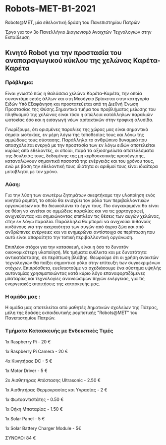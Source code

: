 # Robots-MET-B1-2021
Robots@MET, μία εθελοντική δράση του Πανεπιστημίου Πατρών

Έργο για τον 3ο Πανελλήνιο Διαγωνισμό Ανοιχτών Τεχνολογιών στην Εκπαίδευση

## Κινητό Robot για την προστασία του αναπαραγωγικού κύκλου της χελώνας Καρέτα-Καρέτα


### Πρόβλημα:
Είναι γνωστό πώς η θαλάσσια χελώνα Καρέτα-Καρέτα, την οποία συναντάμε εκτός άλλων και στη Μεσόγειο βρίσκεται στην κατηγορία Ειδών Υπό Εξαφάνηση και προστατεύεται από τη Διεθνή Ένωση Προστασίας της Φύσης.Σημαντικό τμήμα του προβλήματος μείωσης του πληθυσμού της χελώνας είναι τόσο η απώλεια κατάλληλων παραλιών ωοτοκίας όσο και η εισαγωγή νέων αρπακτικών στην τροφική αλυσίδα.

Γνωρίζουμε, ότι ορισμένες παραλίες της χώρας μας είναι σημαντικά σημεία ωοτοκίας, εν μέρη λόγω της τοποθεσίας τους και λόγω της αμμώδους τους σύστασης. Παράλληλα το ανθρώπινο δυναμικό που απασχολείται ενεργά με την προστασία των εν λόγω ειδών αποτελείται κυρίως από εθελοντές, οι οποίοι, παρά τα αξιοσημείωτα αποτελέσματα της δουλειάς τους, δεδομένης της μη κερδοσκοπικής προσέγγισης, καταναλώνουν σημαντικά ποσοστά της ενέργειάς και του χρόνου τους, ενώ με βάση την εθελοντική τους ιδιότητα οι αριθμοί τους είναι ιδιαίτερα μεταβλητοί με τον χρόνο.


### Λύση:
Για την λύση των ανωτέρω ζητημάτων σκεφτήκαμε την υλοποίηση ενός κινητού ρομπότ, το οποίο θα ενισχύει τον ρόλο των περιβαλλοντικών οργανώσεων και θα διευκολύνει το έργο τους. Πιο συγκεκριμένα θα είναι σε θέση να κινείται σε αμμώδεις παραλίες και να τις χαρτογραφεί, ανιχνεύοντας και σημειώνοντας επιπλέον τις θέσεις των αυγών χελώνας, στην εν λόγω παραλία. Παράλληλα θα μπορεί να ανιχνεύει πιθανούς κινδύνους για την ακεραιότητα των αυγών από άγρια ζώα και από ανθρώπινες ενέργειες και να ενημερώνει αντίστοιχα σε περίπτωση που αυτό είναι απαραίτητο την τοπική περιβαλλοντική οργάνωση.

Επιπλέον στόχοι για την κατασκευή, είναι η όσο το δυνατόν οικονομικότερη υλοποίησή. Με τμήματα ευέλικτα και με δυνατότητα αντικατάστασης, σε περίπτωση βλάβης. Θεωρούμε ότι οι χρήση ανοικτών τεχνολογιών θα παίξει σημαντικό ρόλο στην επίτευξη των συγκεκριμένων στόχων. Επιπρόσθετα, ευελπιστούμε να σχεδιάσουμε ένα σύστημα υψηλής αυτονομίας χρησιμοποιώντας κατά κύριο λόγο επαναφορτιζόμενες μπαταρίες και τεχνολογίες ανανεώσιμων πηγών ενέργειας, για τις ενεργειακές απαιτήσεις της κατασκευής μας.


### Η ομάδα μας :
Η ομάδα μας αποτελείται από μαθητές Δημοτικών σχολείων της Πάτρας, μέλη της δράσης εκπαιδευτικής ρομποτικής "Robots@ΜΕΤ" του Πανεπιστημίου Πατρών.


### Τμήματα Κατασκευής με Ενδεικτικές Τιμές

1x Raspberry Pi - 20 €

1x Raspberry Pi Camera - 20 €

4x Κινητήρας DC - 5 €

1x Motor Driver - 5 €

2x Αισθητήρας Απόστασης Ultrasonic - 2.50 €

1x Αισθητήρας Θερμοκρασίας και Υγρασίας - 2 €

1x Φωτοαντιστάτης - 0.50 €

1x Θήκη Μπαταρίας - 1.50 €

1x Solar Panel - 5 €

1x Solar Battery Charger Module - 5€


ΣΥΝΟΛΟ: 84 €







